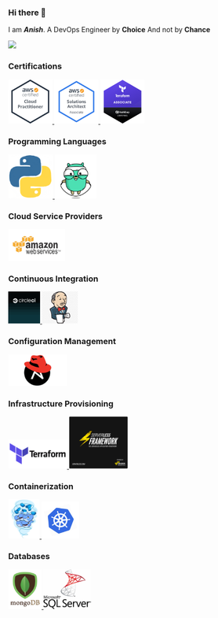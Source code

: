 ### Hi there 👋

I am **_Anish_**. A DevOps Engineer by **Choice** And not by **Chance**

<p float="center">
<a href="https://en.wikipedia.org/wiki/DevOps" target="_blank" >
    <img src="https://raw.githubusercontent.com/anish9461/anish9461/master/assets/devops.gif"  height="150" />
  </a>
 </p>

### Certifications
<p float="center">
<a href="https://www.youracclaim.com/badges/9fc4f52c-5d9c-4575-8d54-ffd394700113/public_url" target="_blank" >
    <img src="https://raw.githubusercontent.com/anish9461/anish9461/master/assets/awscp.png"  height="90" />
  </a>
  <a href="https://www.youracclaim.com/badges/9108da04-8439-498d-ab68-2c514d1e029b/public_url" target="_blank" >
    <img src="https://raw.githubusercontent.com/anish9461/anish9461/master/assets/awssa.png"  height="90" />
  </a>
  <a href="https://en.wikipedia.org/wiki/DevOps" target="_blank" >
    <img src="https://raw.githubusercontent.com/anish9461/anish9461/master/assets/terraformbadge.png"  height="90" />
  </a>
 </p>


### Programming Languages

<p float="left">
<a href="https://www.python.org/" target="_blank" >
    <img src="https://raw.githubusercontent.com/anish9461/anish9461/master/assets/python.gif"  height="90" />
  </a>
<a href="https://golang.org/" target="_blank" >
    <img src="https://raw.githubusercontent.com/anish9461/anish9461/master/assets/golang.gif"  height="90" />
  </a>
 </p>
 
### Cloud Service Providers

<p float="left">
  
  
  <a href="https://aws.amazon.com/" target="_blank" >
    <img src="https://raw.githubusercontent.com/anish9461/anish9461/master/assets/aws.gif"  height="65" />
  </a>
 </p>
 
 
 ### Continuous Integration
 <p float="left">
  <a href="https://circleci.com/" target="_blank" >
    <img src="https://raw.githubusercontent.com/anish9461/anish9461/master/assets/circleci.gif"  height="65" />
  </a>
  <a href="https://www.jenkins.io/" target="_blank" >
    <img src="https://raw.githubusercontent.com/anish9461/anish9461/master/assets/jenkins.jpg"  height="65" />
  </a>
 </p>
 
 ### Configuration Management
  <p float="left">
   <a href="https://www.ansible.com/" target="_blank" >
    <img src="https://raw.githubusercontent.com/anish9461/anish9461/master/assets/ansible.gif" width="120" />
  </a>
  </p>
 
 ### Infrastructure Provisioning
  <p float="left">
   <a href="https://www.terraform.io/" target="_blank" >
    <img src="https://raw.githubusercontent.com/anish9461/anish9461/master/assets/terraform.gif" width="120" />
  </a>
  <a href="https://www.serverless.com/" target="_blank" >
    <img src="https://raw.githubusercontent.com/anish9461/anish9461/master/assets/serverless.gif" width="120" />
  </a>
  </p>

 ### Containerization
 <p float="left">
 <a href="https://www.docker.com/" target="_blank" >
    <img src="https://github.com/anish9461/anish9461/blob/master/assets/docker.gif"  height="80" /> 
  </a>
  <a href="https://kubernetes.io/" target="_blank" >
    <img src="https://raw.githubusercontent.com/anish9461/anish9461/master/assets/k8s.gif"  height="75" />
  </a>
   </p>

### Databases
 <p float="left">
 <a href="https://www.mongodb.com/" target="_blank" >
    <img src="https://github.com/anish9461/anish9461/blob/master/assets/mongo.gif"  height="80" /> 
  </a>
  <a href="https://www.microsoft.com/en-us/sql-server/sql-server-2019" target="_blank" >
    <img src="https://github.com/anish9461/anish9461/blob/master/assets/sql.gif"  height="80" /> 
  </a>
   </p>

<!--
**anish9461/anish9461** is a ✨ _special_ ✨ repository because its `README.md` (this file) appears on your GitHub profile.

Here are some ideas to get you started:

- 🔭 I’m currently working on ...
- 🌱 I’m currently learning ...
- 👯 I’m looking to collaborate on ...
- 🤔 I’m looking for help with ...
- 💬 Ask me about ...
- 📫 How to reach me: ...
- 😄 Pronouns: ...
- ⚡ Fun fact: ...
  -->
